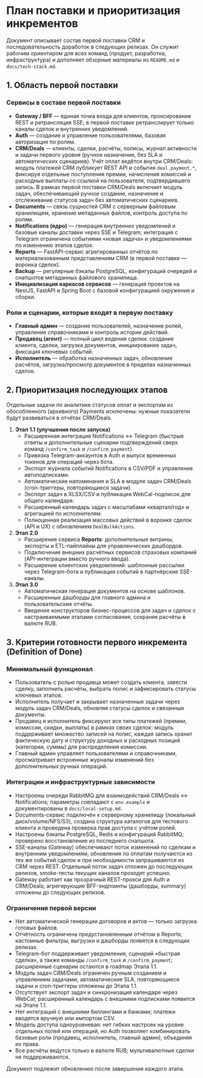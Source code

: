 # План поставки и приоритизация инкрементов

Документ описывает состав первой поставки CRM и последовательность доработок в следующих релизах. Он служит рабочим ориентиром для всех команд (продукт, разработка, инфраструктура) и дополняет обзорные материалы из `README.md` и `docs/tech-stack.md`.

## 1. Область первой поставки

### Сервисы в составе первой поставки
- **Gateway / BFF** — единая точка входа для клиентов, проксирование REST и ретрансляция SSE; в первой поставке ретранслирует только каналы сделок и внутренних уведомлений.
- **Auth** — создание и управление пользователями, базовая авторизация по ролям.
- **CRM/Deals** — клиенты, сделки, расчёты, полисы, журнал активности и задачи первого уровня (ручное назначение, без SLA и автоматических сценариев). Учёт оплат ведётся внутри CRM/Deals: модуль платежей CRM публикует REST API и события `deal.payment.*`, фиксируя отдельные поступления премии, начисления комиссий и расходные выплаты со ссылкой на пользователя, подтвердившего запись. В рамках первой поставки CRM/Deals включает модуль задач, обеспечивающий ручное создание, назначение и отслеживание статусов задач без автоматических сценариев.
- **Documents** — связь сущностей CRM с серверным файловым хранилищем, хранение метаданных файлов, контроль доступа по ролям.
- **Notifications (ядро)** — генерация внутренних уведомлений и базовые каналы доставки через SSE и Telegram; интеграция с Telegram ограничена событиями «новая задача» и уведомлениями по изменению этапов сделок.
- **Reports** — FastAPI-сервис агрегированных отчётов по материализованным представлениям CRM (в первой поставке — воронка сделок).
- **Backup** — регулярные бэкапы PostgreSQL, конфигураций очередей и снапшотов метаданных файлового хранилища.
- **Инициализация каркасов сервисов** — генерация проектов на NestJS, FastAPI и Spring Boot с базовой конфигурацией окружения и сборки.

### Роли и сценарии, которые входят в первую поставку
- **Главный админ** — создание пользователей, назначение ролей, управление справочниками и контроль истории действий.
- **Продавец (агент)** — полный цикл ведения сделки: создание клиента, сделки, загрузка документов, инициирование задач, фиксация ключевых событий.
- **Исполнитель** — обработка назначенных задач, обновление расчётов, загрузка/просмотр документов в пределах назначенных сделок.

## 2. Приоритизация последующих этапов
Отдельные задачи по аналитике статусов оплат и экспортам из обособленного (архивного) Payments исключены: нужные показатели будут развиваться в отчётах CRM/Deals.
1. **Этап 1.1 (улучшения после запуска)**
   - Расширенная интеграция Notifications ↔ Telegram (быстрые ответы и дополнительные сценарии подтверждений сверх команд `/confirm_task` и `/confirm_payment`).
   - Привязка Telegram-аккаунтов в Auth и выпуск временных токенов для операций через бота.
   - <a id="notifications-export-autosubscribe"></a>Экспорт журнала событий Notifications в CSV/PDF и управление автоподписками.
   - Автоматические напоминания и SLA в модуле задач CRM/Deals (cron-триггеры, повторяющиеся задачи).
   - Экспорт задач в XLSX/CSV и публикация WebCal-подписок для общего календаря.
   - Расширенный календарь задач с масштабами «квартал/год» и агрегацией по исполнителям.
   - Полноценная реализация массовых действий в воронке сделок (API и UX) с обновлением `DealBulkActions`.
2. **Этап 2.0**
   - Расширение сервиса **Reports**: дополнительные витрины, экспорты и ETL-пайплайны для управленческих дашбордов.
   - Подключение внешних расчётных сервисов страховых компаний (API-интеграции вместо ручного ввода).
   - Расширение клиентских уведомлений: шаблонные рассылки через Telegram-бота и публикация событий в партнёрские SSE-каналы.
3. **Этап 3.0**
   - Автоматическая генерация документов на основе шаблонов.
   - Расширенные дашборды для главного админа и пользовательские отчёты.
   - Введение конструкторов бизнес-процессов для задач и сделок с настраиваемыми этапами согласования, сохраняя расчёты в валюте RUB.

## 3. Критерии готовности первого инкремента (Definition of Done)

### Минимальный функционал
- Пользователь с ролью продавца может создать клиента, завести сделку, заполнить расчёты, выбрать полис и зафиксировать статусы ключевых этапов.
- Исполнитель получает и закрывает назначенные задачи через модуль задач CRM/Deals, обновляя статусы сделок и связанные документы.
- Продавец и исполнитель фиксируют все типы платежей (премии, комиссии, скидки, выплаты) в рамках своих сделок: модуль поддерживает множество записей на полис, каждая запись хранит фактическую дату и структуру доходных и расходных позиций (категории, суммы) для распределения комиссии.
- Главный админ управляет пользователями и справочниками, просматривает встроенные журналы изменений без дополнительных ручных операций.

### Интеграции и инфраструктурные зависимости
- Настроены очереди RabbitMQ для взаимодействий CRM/Deals ↔ Notifications; параметры совпадают с `env.example` и документированы в `docs/local-setup.md`.
- Documents-сервис подключён к серверному хранилищу (локальный диск/volume/NFS/S3), создана структура каталогов для тестового клиента и проведена проверка прав доступа с учётом ролей.
- Настроены бэкапы PostgreSQL, Redis и конфигураций RabbitMQ; проверено восстановление из последнего снапшота.
- SSE-каналы (Gateway) обеспечивают поток изменений по сделкам и внутренним уведомлениям; обновления по оплатам получаются из тех же событий сделок и при необходимости запрашиваются из CRM через REST. Отдельный поток задач отложен до последующих релизов, smoke-тесты текущих каналов проходят успешно.
- Gateway работает как прозрачный REST-прокси для Auth и CRM/Deals; агрегирующие BFF-эндпоинты (дашборды, summary) отложены до следующих релизов.

### Ограничения первой версии
- Нет автоматической генерации договоров и актов — только загрузка готовых файлов.
- Отчётность ограничена предустановленным отчётом в Reports; кастомные фильтры, выгрузки и дашборды появятся в следующих релизах.
- Telegram-бот поддерживает уведомления, сценарий «быстрая сделка», а также команды `/confirm_task` и `/confirm_payment`; расширенные сценарии остаются в roadmap Этапа 1.1.
- Модуль задач CRM/Deals ограничен ручным созданием и управлением задачами; автоматические SLA, повторяющиеся задачи и cron-триггеры отложены до Этапа 1.1.
- Отсутствует экспорт задач и синхронизация календаря через WebCal; расширенный календарь с внешними подписками появится на Этапе 1.1.
- Нет интеграций с внешними биллингами и банками; платежи вводятся вручную или импортом CSV.
- Модель доступа одноуровневая: нет гибких настроек на уровне отдельных полей или операций, но Auth позволяет комбинировать базовые роли (продавец, исполнитель, главный админ), объединяя их права.
- Все расчёты ведутся только в валюте RUB; мультивалютные сделки не поддерживаются.

Документ подлежит обновлению после завершения каждого этапа.
